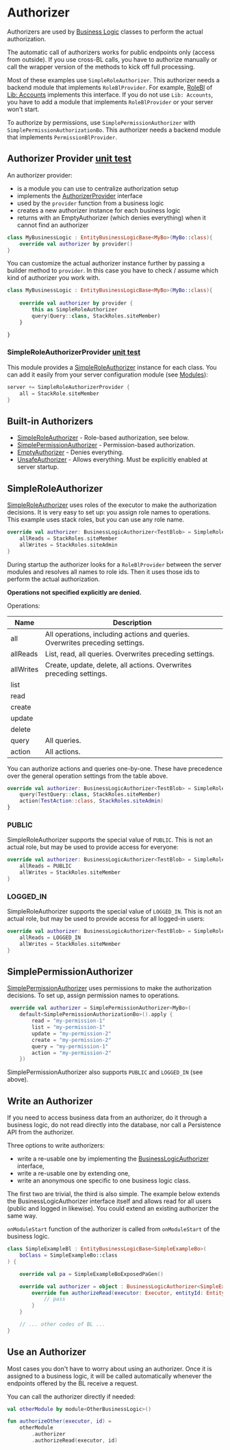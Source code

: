 # Authorizer

Authorizers are used by [Business Logic](./BusinessLogic.md) classes to 
perform the actual authorization.

<div data-zk-enrich="Note" data-zk-flavour="Danger" data-zk-title="Endpoint Only">

The automatic call of authorizers works for public endpoints only (access from outside).
If you use cross-BL calls, you have to authorize manually or call the wrapper version
of the methods to kick off full processing.

</div>

<div data-zk-enrich="Note" data-zk-flavour="Info" data-zk-title="Providers">

Most of these examples use `SimpleRoleAuthorizer`. This authorizer needs a backend
module that implements `RoleBlProvider`. For example,
[RoleBl](/lib/accounts/src/jvmMain/kotlin/zakadabar/lib/accounts/business/RoleBl.kt) of
[Lib: Accounts](/doc/guides/libraries/accounts/Introduction.md) implements
this interface. If you do not use `Lib: Accounts`, you have to add a module that implements
`RoleBlProvider` or your server won't start.

To authorize by permissions, use `SimplePermissionAuthorizer` with `SimplePermissionAuthorizationBo`. 
This authorizer needs a backend module that implements `PermissionBlProvider`.

</div>

## Authorizer Provider [unit test](/core/core/src/jvmTest/kotlin/zakadabar/core/authorize/SimpleRoleAuthorizerProviderTest.kt)

An authorizer provider:

- is a module you can use to centralize authorization setup
- implements the [AuthorizerProvider](/core/core/src/commonMain/kotlin/zakadabar/core/authorize/SimpleRoleAuthorizer.kt) interface 
- used by the `provider` function from a business logic
- creates a new authorizer instance for each business logic
- returns with an EmptyAuthorizer (which denies everything) when it cannot find an authorizer

```kotlin
class MyBusinessLogic : EntityBusinessLogicBase<MyBo>(MyBo::class){
    override val authorizer by provider()
}
```

You can customize the actual authorizer instance further by passing a builder
method to `provider`. In this case you have to check / assume which kind
of authorizer you work with.

```kotlin
class MyBusinessLogic : EntityBusinessLogicBase<MyBo>(MyBo::class){
  
    override val authorizer by provider {
        this as SimpleRoleAuthorizer
        query(Query::class, StackRoles.siteMember)
    }

}
```

### SimpleRoleAuthorizerProvider [unit test](/core/core/src/jvmTest/kotlin/zakadabar/core/authorize/SimpleRoleAuthorizerProviderTest.kt)

This module provides a [SimpleRoleAuthorizer](#SimpleRoleAuthorizer) instance for each class. You can add it easily
from your server configuration module (see [Modules](../common/Modules.md)):

```kotlin
server += SimpleRoleAuthorizerProvider {
    all = StackRole.siteMember
}
```

## Built-in Authorizers

- [SimpleRoleAuthorizer](/core/core/src/commonMain/kotlin/zakadabar/core/authorize/SimpleRoleAuthorizer.kt)  - Role-based authorization, see below.
- [SimplePermissionAuthorizer](/core/core/src/commonMain/kotlin/zakadabar/core/authorize/SimplePermissionAuthorizer.kt) - Permission-based authorization.
- [EmptyAuthorizer](/core/core/src/commonMain/kotlin/zakadabar/core/authorize/EmptyAuthorizer.kt) - Denies everything.
- [UnsafeAuthorizer](/core/core/src/commonMain/kotlin/zakadabar/core/authorize/UnsafeAuthorizer.kt) - Allows everything. Must be explicitly enabled at server startup.

## SimpleRoleAuthorizer

[SimpleRoleAuthorizer](/core/core/src/commonMain/kotlin/zakadabar/core/authorize/SimpleRoleAuthorizer.kt) uses roles
of the executor to make the authorization decisions. It is very easy to set up: you assign role names
to operations. This example uses stack roles, but you can use any role name.

```kotlin
override val authorizer: BusinessLogicAuthorizer<TestBlob> = SimpleRoleAuthorizer {
    allReads = StackRoles.siteMember
    allWrites = StackRoles.siteAdmin
}
```

During startup the authorizer looks for a `RoleBlProvider` between the server
modules and resolves all names to role ids. Then it uses those ids to perform
the actual authorization.

**Operations not specified explicitly are denied.**

Operations:

| Name | Description |
| --- | --- |
| all | All operations, including actions and queries. Overwrites preceding settings. |
| allReads | List, read, all queries. Overwrites preceding settings. |
| allWrites | Create, update, delete, all actions. Overwrites preceding settings. |
| list |  |
| read |  |
| create |  |
| update |  |
| delete |  |
| query | All queries. |
| action | All actions. |

You can authorize actions and queries one-by-one. These have precedence over
the general operation settings from the table above.

```kotlin
override val authorizer: BusinessLogicAuthorizer<TestBlob> = SimpleRoleAuthorizer {
    query(TestQuery::class, StackRoles.siteMember)
    action(TestAction::class, StackRoles.siteAdmin)
}
```

### PUBLIC

SimpleRoleAuthorizer supports the special value of `PUBLIC`. This is not an
actual role, but may be used to provide access for everyone:

```kotlin
override val authorizer: BusinessLogicAuthorizer<TestBlob> = SimpleRoleAuthorizer {
    allReads = PUBLIC
    allWrites = StackRoles.siteMember
}
```

### LOGGED_IN

SimpleRoleAuthorizer supports the special value of `LOGGED_IN`. This is not an
actual role, but may be used to provide access for all logged-in users:

```kotlin
override val authorizer: BusinessLogicAuthorizer<TestBlob> = SimpleRoleAuthorizer {
    allReads = LOGGED_IN
    allWrites = StackRoles.siteMember
}
```

## SimplePermissionAuthorizer

[SimplePermissionAuthorizer](/core/core/src/commonMain/kotlin/zakadabar/core/authorize/SimplePermissionAuthorizer.kt) uses permissions to make the authorization decisions. 
To set up, assign permission names to operations.

```kotlin
 override val authorizer = SimplePermissionAuthorizer<MyBo>(
    default<SimplePermissionAuthorizationBo>().apply {
        read = "my-permission-1"
        list = "my-permission-1"
        update = "my-permission-2"
        create = "my-permission-2"
        query = "my-permission-1"
        action = "my-permission-2"
    })
```

SimplePermissionAuthorizer also supports `PUBLIC` and `LOGGED_IN` (see above).

## Write an Authorizer

<div data-zk-enrich="Note" data-zk-flavour="Info" data-zk-title="Data Access">

If you need to access business data from an authorizer, do it through a business
logic, do not read directly into the database, nor call a Persistence API from 
the authorizer.

</div>

Three options to write authorizers:

- write a re-usable one by implementing the [BusinessLogicAuthorizer](/core/core/src/commonMain/kotlin/zakadabar/core/authorize/BusinessLogicAuthorizer.kt) interface,
- write a re-usable one by extending one,
- write an anonymous one specific to one business logic class.

The first two are trivial, the third is also simple. The example below extends the BusinessLogicAuthorizer interface itself
and allows read for all users (public and logged in likewise). You could extend an existing authorizer the
same way.

`onModuleStart` function of the authorizer is called from `onModuleStart` of
the business logic.

```kotlin
class SimpleExampleBl : EntityBusinessLogicBase<SimpleExampleBo>(
    boClass = SimpleExampleBo::class
) {

    override val pa = SimpleExampleBoExposedPaGen()

    override val authorizer = object : BusinessLogicAuthorizer<SimpleExampleBo> {
        override fun authorizeRead(executor: Executor, entityId: EntityId<SimpleExampleBo>) {
            // pass
        }
    }

    // ... other codes of BL ...
}
```

## Use an Authorizer

Most cases you don't have to worry about using an authorizer. Once it is assigned
to a business logic, it will be called automatically whenever the endpoints 
offered by the BL receive a request.

You can call the authorizer directly if needed:

```kotlin
val otherModule by module<OtherBusinessLogic>()

fun authorizeOther(executor, id) = 
    otherModule
        .authorizer
        .authorizeRead(executor, id)
```